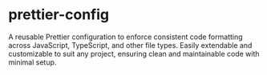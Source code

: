 # prettier-config
A reusable Prettier configuration to enforce consistent code formatting across JavaScript, TypeScript, and other file types. Easily extendable and customizable to suit any project, ensuring clean and maintainable code with minimal setup.

